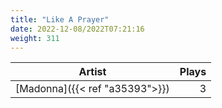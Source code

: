 ```yaml
---
title: "Like A Prayer"
date: 2022-12-08/2022T07:21:16
weight: 311
---
```




 Artist | Plays 
----- | -----:
[Madonna]({{< ref "a35393">}}) | 3
